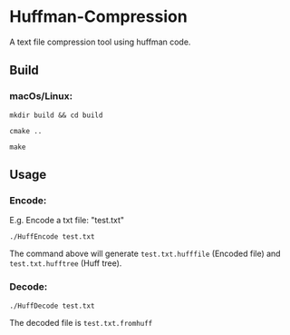 # Huffman-Compression
A text file compression tool using huffman code.


## Build
### macOs/Linux:
```
mkdir build && cd build

cmake ..

make
```

## Usage


### Encode:
E.g. Encode a txt file: "test.txt"
```
./HuffEncode test.txt
```
The command above will generate ```test.txt.hufffile``` (Encoded file) and ```test.txt.hufftree``` (Huff tree).

### Decode:

```
./HuffDecode test.txt
```

The decoded file is ```test.txt.fromhuff```
